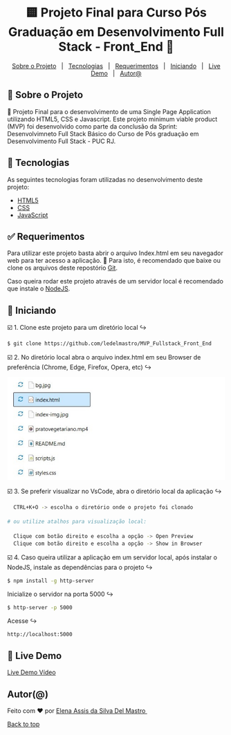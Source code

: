 <h1 align="center">🟨	Projeto Final para Curso Pós Graduação em Desenvolvimento Full Stack - Front_End 🚀 </h1>

<p align="center">
  <a href="#memo-Sobre-o-Projeto">Sobre o Projeto</a> &#xa0; | &#xa0; 
  <a href="#rocket-Tecnologias">Tecnologias</a> &#xa0; | &#xa0;
  <a href="#white_check_mark-Requerimentos">Requerimentos</a> &#xa0; | &#xa0;
  <a href="#checkered_flag-Iniciando">Iniciando</a> &#xa0; | &#xa0;
  <a href="#dragon_face-Live-Demo">Live Demo</a> &#xa0; | &#xa0;
  <a href="https://github.com/ledelmastro" target="_blank">Autor@</a>
</p>


## :memo: Sobre o Projeto ##

🔸 Projeto Final para o desenvolvimento de uma Single Page Application utilizando HTML5, CSS e Javascript. Este projeto minimum viable product (MVP) foi desenvolvido como parte da conclusão da Sprint: Desenvolvimneto Full Stack Básico do Curso de Pós graduação em Desenvolvimento Full Stack - PUC RJ.

## :rocket: Tecnologias ##

As seguintes tecnologias foram utilizadas no desenvolvimento deste projeto:

- [HTML5](https://html.spec.whatwg.org/)
- [CSS](https://developer.mozilla.org/en-US/docs/Web/CSS)
- [JavaScript](https://developer.mozilla.org/en-US/docs/Web/javascript)

## :white_check_mark: Requerimentos ##

Para utilizar este projeto basta abrir o arquivo Index.html em seu navegador web para ter acesso a aplicação. 🏁
Para isto, é recomendado que baixe ou clone os arquivos deste repostório [Git](https://github.com/ledelmastro/MVP_Fullstack_Front_End/).

Caso queira rodar este projeto através de um servidor local é recomendado que instale o [NodeJS](https://nodejs.org/en/).

## :checkered_flag: Iniciando ##


☑️ 1. Clone este projeto para um diretório local ↪️
~~~bash   
$ git clone https://github.com/ledelmastro/MVP_Fullstack_Front_End 
~~~

☑️ 2. No diretório local abra o arquivo index.html em seu Browser de preferência (Chrome, Edge, Firefox, Opera, etc) ↪️

<img alt="Index Tutorial" src="https://github.com/ledelmastro/MVP_Fullstack_Front_End/blob/main/index_img.jpg?raw=true" />

☑️ 3. Se preferir visualizar no VsCode, abra o diretório local da aplicação ↪️
~~~bash  
  CTRL+K+O -> escolha o diretório onde o projeto foi clonado 

# ou utilize atalhos para visualização local:

  Clique com botão direito e escolha a opção -> Open Preview
  Clique com botão direito e escolha a opção -> Show in Browser
  ~~~

☑️ 4. Caso queira utilizar a aplicação em um servidor local, após instalar o NodeJS, instale as dependências para o projeto ↪️
~~~bash  
$ npm install -g http-server
~~~
Inicialize o servidor na porta 5000 ↪️
~~~bash  
$ http-server -p 5000
~~~
Acesse ↪️
~~~bash  
http://localhost:5000
~~~ 

## :dragon_face: Live Demo ##

<a href="https://www.canva.com/design/DAGR5Z5hoLw/OkOuUdx_iU6S1e9yeOG0aw/watch?utm_content=DAGR5Z5hoLw&utm_campaign=designshare&utm_medium=link&utm_source=editor" target="_blank" rel="noopener noreferrer">Live Demo Vídeo</a>

## Autor(@) ##

Feito com :heart: por <a href="https://github.com/ledelmastro" target="_blank">Elena Assis da Silva Del Mastro </a>
&#xa0;

<a href="#top">Back to top</a>
